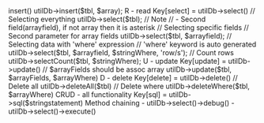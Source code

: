 <?
C - create
    Key[insert] = utilDb->insert()
	
	utilDb->insert($tbl, $array);

R - read
	Key[select] = utilDb->select()
	
	// Selecting everything
	utilDb->select($tbl); 
	
	// Note
	// - Second field(arrayfield), if not array then it is asterisk
	
	// Selecting specific fields
	// Second parameter for array fields
	utilDb->select($tbl, $arrayfield);

	// Selecting data with 'where' expression
	// 'where' keyword is auto generated
	utilDb->select($tbl, $arrayfield, $stringWhere, 'row/s'); 
	
	// Count rows
	utilDb->selectCount($tbl, $stringWhere); 
		
U - update
	Key[update] = utilDb->update()

	// $arrayFields should be assoc array
	utilDb->update($tbl, $arrayFields, $arrayWhere)
	
D - delete
	Key[delete] = utilDb->delete()
	
	// Delete all
	utilDb->deleteAll($tbl)
	
	// Delete where
	utilDb->deleteWhere($tbl, $arrayWhere)

CRUD - all functionality
	Key[sql] = utilDb->sql($stringstatement)


Method chaining
 - utilDb->select()->debug()
 - utilDb->select()->execute()
